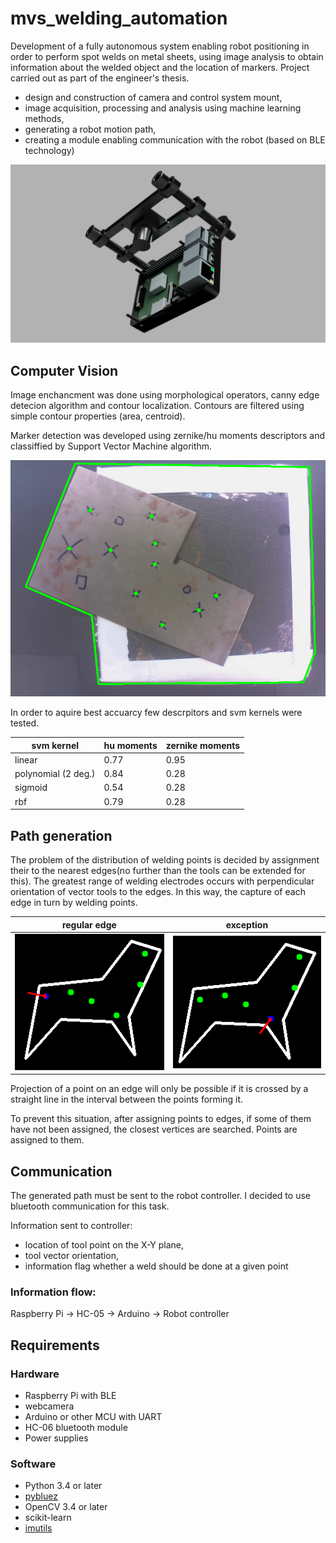 # mvs_welding_automation
Development of a fully autonomous system enabling robot positioning in order to perform spot welds on metal sheets, using image analysis to obtain information about the welded object and the location of markers. Project carried out as part of the engineer's thesis.
- design and construction of camera and control system mount,
- image acquisition, processing and analysis using machine learning methods,
- generating a robot motion path,
- creating a module enabling communication with the robot (based on BLE technology)

![raspi mount](/images/mount_rasp.png)

## Computer Vision

Image enchancment was done using morphological operators, canny edge detecion algorithm and contour localization. Contours are filtered using simple contour properties (area, centroid).

Marker detection was developed using zernike/hu moments descriptors and classiffied by Support Vector Machine algorithm.

![communication schematic](/images/image_analysys_example.png)

In order to aquire best accuarcy few descrpitors and svm kernels were tested.

| svm kernel  | hu moments| zernike moments |
| ------------- | ------------- |-------------|
| linear  | 0.77  | 0.95 |
| polynomial (2 deg.)  | 0.84  | 0.28|
| sigmoid  | 0.54  | 0.28|
| rbf  | 0.79  | 0.28|

## Path generation

The problem of the distribution of welding points is decided by assignment their to the nearest edges(no further than the tools can be extended for this). The greatest range of welding electrodes occurs with perpendicular orientation of vector tools to the edges. In this way, the capture of each edge in turn by welding points.

regular edge             |  exception
:-------------------------:|:-------------------------:
![](/images/pathing_1.png)  |  ![](/images/pathing_2.png)

Projection of a point on an edge will only be possible if it is crossed by a straight line in the interval between the points forming it.

To prevent this situation, after assigning points to edges, if some of them have not been assigned, the closest vertices are searched. Points are assigned to them.


## Communication
The generated path must be sent to the robot controller. I decided to use bluetooth communication for this task.

Information sent to controller:
- location of tool point on the X-Y plane,
- tool vector orientation,
- information flag whether a weld should be done at a given point

### Information flow:
Raspberry Pi -> HC-05 -> Arduino -> Robot controller


## Requirements

### Hardware
- Raspberry Pi with BLE
- webcamera
- Arduino or other MCU with UART
- HC-06 bluetooth module
- Power supplies

### Software
- Python 3.4 or later
- [pybluez](https://github.com/pybluez/pybluez)
- OpenCV 3.4 or later
- scikit-learn
- [imutils](https://github.com/jrosebr1/imutils)
